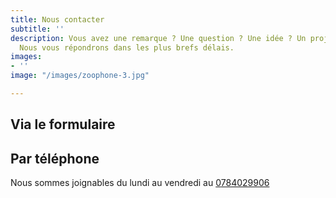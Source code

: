 ```yaml
---
title: Nous contacter
subtitle: ''
description: Vous avez une remarque ? Une question ? Une idée ? Un projet ? Contactez-nous.
  Nous vous répondrons dans les plus brefs délais.
images:
- ''
image: "/images/zoophone-3.jpg"

---
```

## Via le formulaire

<contact-form></contact-form>

## Par téléphone

Nous sommes joignables du lundi au vendredi au [0](tel:0606060606)[784029906]()